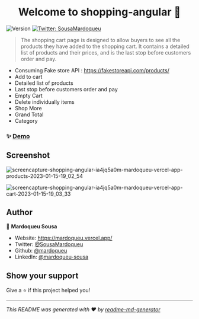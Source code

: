 <h1 align="center">Welcome to shopping-angular 👋</h1>
<p>
  <img alt="Version" src="https://img.shields.io/badge/version-0.0.0-blue.svg?cacheSeconds=2592000" />
  <a href="https://twitter.com/SousaMardoqueu" target="_blank">
    <img alt="Twitter: SousaMardoqueu" src="https://img.shields.io/twitter/follow/SousaMardoqueu.svg?style=social" />
  </a>
</p>

> The shopping cart page is designed to allow buyers to see all the products they have added to the shopping cart. It contains a detailed list of products and their prices, and is the last stop before customers order and pay.

* Consuming Fake store API : https://fakestoreapi.com/products/
* Add to cart
* Detailed list of products
* Last stop before customers order and pay
* Empty Cart
* Delete individually items
* Shop More
* Grand Total
* Category


### ✨ [Demo](https://shoppingangular.vercel.app/products)

## Screenshot 

![screencapture-shopping-angular-ia4jq5a0m-mardoqueu-vercel-app-products-2023-01-15-19_02_54](https://user-images.githubusercontent.com/11077068/212569595-5648e3b4-6ad6-4ef5-b572-fd98edbfa955.png)

![screencapture-shopping-angular-ia4jq5a0m-mardoqueu-vercel-app-cart-2023-01-15-19_03_33](https://user-images.githubusercontent.com/11077068/212569598-111443e4-a0b2-4733-98ae-47b1bc17cce0.png)



## Author

👤 **Mardoqueu Sousa**

* Website: https://mardoqueu.vercel.app/
* Twitter: [@SousaMardoqueu](https://twitter.com/SousaMardoqueu)
* Github: [@mardoqueu](https://github.com/mardoqueu)
* LinkedIn: [@mardoqueu-sousa](https://linkedin.com/in/mardoqueu-sousa)

## Show your support

Give a ⭐️ if this project helped you!

***
_This README was generated with ❤️ by [readme-md-generator](https://github.com/kefranabg/readme-md-generator)_
